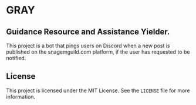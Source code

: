 # GRAY
## Guidance Resource and Assistance Yielder.

This project is a bot that pings users on Discord when a new post is published on the snagemguild.com platform, if the user has requested to be notified. 

## License

This project is licensed under the MIT License. See the `LICENSE` file for more information.